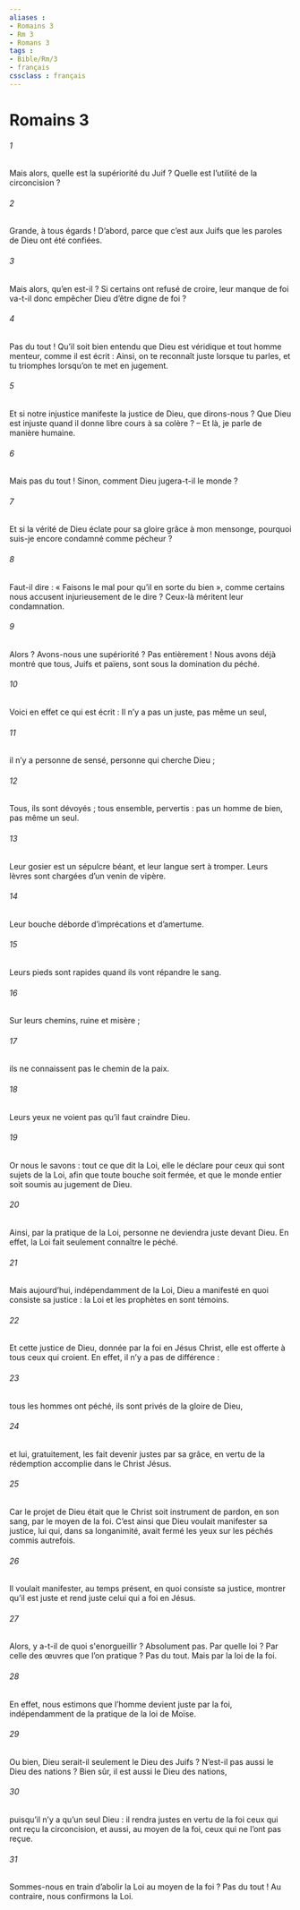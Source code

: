 ```yaml
---
aliases : 
- Romains 3
- Rm 3
- Romans 3
tags : 
- Bible/Rm/3
- français
cssclass : français
---
```


# Romains 3

###### 1
Mais alors, quelle est la supériorité du Juif ? Quelle est l’utilité de la circoncision ?
###### 2
Grande, à tous égards ! D’abord, parce que c’est aux Juifs que les paroles de Dieu ont été confiées.
###### 3
Mais alors, qu’en est-il ? Si certains ont refusé de croire, leur manque de foi va-t-il donc empêcher Dieu d’être digne de foi ?
###### 4
Pas du tout ! Qu’il soit bien entendu que Dieu est véridique et tout homme menteur, comme il est écrit :
Ainsi, on te reconnaît juste lorsque tu parles,
et tu triomphes lorsqu’on te met en jugement.
###### 5
Et si notre injustice manifeste la justice de Dieu, que dirons-nous ? Que Dieu est injuste quand il donne libre cours à sa colère ? – Et là, je parle de manière humaine.
###### 6
Mais pas du tout ! Sinon, comment Dieu jugera-t-il le monde ?
###### 7
Et si la vérité de Dieu éclate pour sa gloire grâce à mon mensonge, pourquoi suis-je encore condamné comme pécheur ?
###### 8
Faut-il dire : « Faisons le mal pour qu’il en sorte du bien », comme certains nous accusent injurieusement de le dire ? Ceux-là méritent leur condamnation.
###### 9
Alors ? Avons-nous une supériorité ? Pas entièrement ! Nous avons déjà montré que tous, Juifs et païens, sont sous la domination du péché.
###### 10
Voici en effet ce qui est écrit :
Il n’y a pas un juste, pas même un seul,
###### 11
il n’y a personne de sensé,
personne qui cherche Dieu ;
###### 12
Tous, ils sont dévoyés ; tous ensemble, pervertis :
pas un homme de bien, pas même un seul.
###### 13
Leur gosier est un sépulcre béant,
et leur langue sert à tromper.
Leurs lèvres sont chargées d’un venin de vipère.
###### 14
Leur bouche déborde d’imprécations et d’amertume.
###### 15
Leurs pieds sont rapides quand ils vont répandre le sang.
###### 16
Sur leurs chemins, ruine et misère ;
###### 17
ils ne connaissent pas le chemin de la paix.
###### 18
Leurs yeux ne voient pas
qu’il faut craindre Dieu.
###### 19
Or nous le savons : tout ce que dit la Loi, elle le déclare pour ceux qui sont sujets de la Loi, afin que toute bouche soit fermée, et que le monde entier soit soumis au jugement de Dieu.
###### 20
Ainsi, par la pratique de la Loi, personne ne deviendra juste devant Dieu. En effet, la Loi fait seulement connaître le péché.
###### 21
Mais aujourd’hui, indépendamment de la Loi, Dieu a manifesté en quoi consiste sa justice : la Loi et les prophètes en sont témoins.
###### 22
Et cette justice de Dieu, donnée par la foi en Jésus Christ, elle est offerte à tous ceux qui croient. En effet, il n’y a pas de différence :
###### 23
tous les hommes ont péché, ils sont privés de la gloire de Dieu,
###### 24
et lui, gratuitement, les fait devenir justes par sa grâce, en vertu de la rédemption accomplie dans le Christ Jésus.
###### 25
Car le projet de Dieu était que le Christ soit instrument de pardon, en son sang, par le moyen de la foi. C’est ainsi que Dieu voulait manifester sa justice, lui qui, dans sa longanimité, avait fermé les yeux sur les péchés commis autrefois.
###### 26
Il voulait manifester, au temps présent, en quoi consiste sa justice, montrer qu’il est juste et rend juste celui qui a foi en Jésus.
###### 27
Alors, y a-t-il de quoi s'enorgueillir ? Absolument pas. Par quelle loi ? Par celle des œuvres que l’on pratique ? Pas du tout. Mais par la loi de la foi.
###### 28
En effet, nous estimons que l’homme devient juste par la foi, indépendamment de la pratique de la loi de Moïse.
###### 29
Ou bien, Dieu serait-il seulement le Dieu des Juifs ? N’est-il pas aussi le Dieu des nations ? Bien sûr, il est aussi le Dieu des nations,
###### 30
puisqu’il n’y a qu’un seul Dieu : il rendra justes en vertu de la foi ceux qui ont reçu la circoncision, et aussi, au moyen de la foi, ceux qui ne l’ont pas reçue.
###### 31
Sommes-nous en train d’abolir la Loi au moyen de la foi ? Pas du tout ! Au contraire, nous confirmons la Loi.
